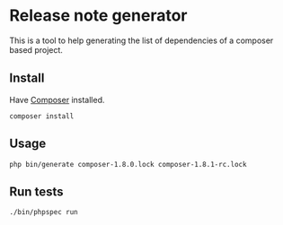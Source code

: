 # Release note generator

This is a tool to help generating the list of dependencies of a composer based project.

## Install
Have [Composer](https://getcomposer.org/) installed.

```
composer install
```


## Usage
```
php bin/generate composer-1.8.0.lock composer-1.8.1-rc.lock
```


## Run tests
```
./bin/phpspec run
```
